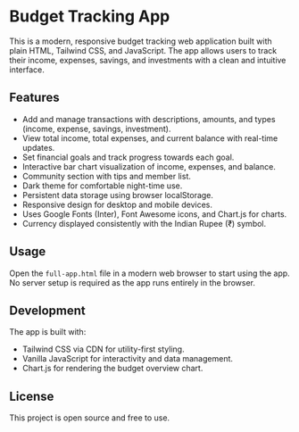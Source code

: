 # Budget Tracking App

This is a modern, responsive budget tracking web application built with plain HTML, Tailwind CSS, and JavaScript. The app allows users to track their income, expenses, savings, and investments with a clean and intuitive interface.

## Features

- Add and manage transactions with descriptions, amounts, and types (income, expense, savings, investment).
- View total income, total expenses, and current balance with real-time updates.
- Set financial goals and track progress towards each goal.
- Interactive bar chart visualization of income, expenses, and balance.
- Community section with tips and member list.
- Dark theme for comfortable night-time use.
- Persistent data storage using browser localStorage.
- Responsive design for desktop and mobile devices.
- Uses Google Fonts (Inter), Font Awesome icons, and Chart.js for charts.
- Currency displayed consistently with the Indian Rupee (₹) symbol.

## Usage

Open the `full-app.html` file in a modern web browser to start using the app. No server setup is required as the app runs entirely in the browser.

## Development

The app is built with:

- Tailwind CSS via CDN for utility-first styling.
- Vanilla JavaScript for interactivity and data management.
- Chart.js for rendering the budget overview chart.

## License

This project is open source and free to use.
